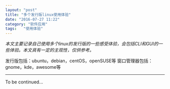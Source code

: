 ```yaml
---
layout: "post"
title: "多个发行版linux使用体验"
date: "2016-07-27 11:22"
category: "软件应用"
tags:   "使用体验"
---
```


*本文主要记录自己使用多个linux的发行版的一些感受体验，会包括CLI和GUI的一些体验。本文具有一定的主观性，仅供参考。*

发行版包括：ubuntu，debian，centOS，openSUSE等
窗口管理器包括：gnome，kde，awesome等

<!-- more -->



***

To be continued...
